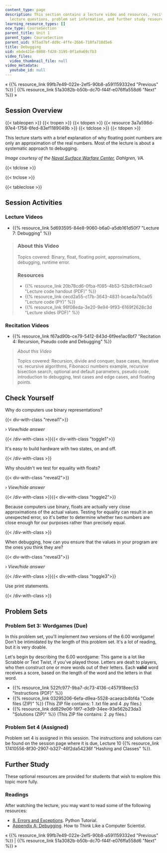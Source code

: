 ```yaml
---
content_type: page
description: This section contains a lecture video and resources, recitation video,
  lecture questions, problem set information, and further study resources.
learning_resource_types: []
ocw_type: CourseSection
parent_title: Unit 1
parent_type: CourseSection
parent_uid: 975ad7bf-dd9c-4ffe-26b6-710fa718d5e6
title: Debugging
uid: ebde421e-0808-fd28-3195-0f1a9a69cfb3
video_files:
  video_thumbnail_file: null
video_metadata:
  youtube_id: null
---
```


« {{% resource_link 99fb7e49-022e-2ef5-90b8-a591159332ed "Previous" %}} | {{% resource_link 51a3082b-b50b-dc70-f44f-e076ffa558d6 "Next" %}} »

Session Overview
----------------

{{< tableopen >}}
{{< tropen >}}
{{< tdopen >}}
{{< resource 3a7a598d-97e4-1758-6fed-83ef1189049b >}}
{{< tdclose >}}
{{< tdopen >}}


This lecture starts with a brief explanation of why floating point numbers are only an approximation of the real numbers. Most of the lecture is about a systematic approach to debugging.

_Image courtesy of the [Naval Surface Warfare Center](https://www.navsea.navy.mil/Home/Warfare-Centers/NSWC-Dahlgren/), Dahlgren, VA._


{{< tdclose >}}

{{< trclose >}}

{{< tableclose >}}

Session Activities
------------------

### Lecture Videos

*   {{% resource_link 5d693595-84e8-9060-b6a0-a5db161d50f7 "Lecture 7: Debugging" %}}

> ### About this Video
> 
> Topics covered: Binary, float, floating point, approximations, debugging, runtime error.
> 
> ### Resources
> 
> *   {{% resource_link 20b78cd6-0fba-f085-4b53-52b8cf94cae0 "Lecture code handout (PDF)" %}}
> *   {{% resource_link cecd2a55-c17b-3643-4831-bcae4a7b0a05 "Lecture code (PY)" %}}
> *   {{% resource_link 96f08eda-3e20-9e94-9f93-6169f2628c3d "Lecture slides (PDF)" %}}

### Recitation Videos

*   {{% resource_link f67ad90b-ce79-5412-843d-6f9ee1ac6bf7 "Recitation 4: Recursion, Pseudo code and Debugging" %}}

> _About this Video_
> 
> Topics covered: Recursion, divide and conquer, base cases, iterative vs. recursive algorithms, Fibonacci numbers example, recursive bisection search, optional and default parameters, pseudo code, introduction to debugging, test cases and edge cases, and floating points.

Check Yourself
--------------

Why do computers use binary representations?

{{< div-with-class "reveal1">}}

› _View/hide answer_

{{< /div-with-class >}}{{< div-with-class "toggle1">}}

It's easy to build hardware with two states, on and off.

{{< /div-with-class >}}

Why shouldn't we test for equality with floats?

{{< div-with-class "reveal2">}}

› _View/hide answer_

{{< /div-with-class >}}{{< div-with-class "toggle2">}}

Because computers use binary, floats are actually very close approximations of the actual values. Testing for equality can result in an unexpected error, so it's better to determine whether two numbers are close enough for our purposes rather than precisely equal.

{{< /div-with-class >}}

When debugging, how can you ensure that the values in your program are the ones you think they are?

{{< div-with-class "reveal3">}}

› _View/hide answer_

{{< /div-with-class >}}{{< div-with-class "toggle3">}}

Use print statements.

{{< /div-with-class >}}

Problem Sets
------------

### Problem Set 3: Wordgames (Due)

In this problem set, you'll implement _two_ versions of the 6.00 wordgame! Don't be intimidated by the length of this problem set. It's a lot of reading, but it is very doable.

Let's begin by describing the 6.00 wordgame: This game is a lot like Scrabble or Text Twist, if you've played those. Letters are dealt to players, who then construct one or more words out of their letters. Each **valid** word receives a score, based on the length of the word and the letters in that word.

*   {{% resource_link 522fc977-9ba7-dc73-4136-c457918eec53 "Instructions (PDF)" %}}
*   {{% resource_link 03295206-6efa-d9ea-5528-acaeacb4bf4a "Code files (ZIP)" %}} (This ZIP file contains: 1 .txt file and 4 .py files.)
*   {{% resource_link dd829e06-16f7-e3d9-34ee-93e562b23da3 "Solutions (ZIP)" %}} (This ZIP file contains: 2 .py files.)

### Problem Set 4 (Assigned)

Problem set 4 is assigned in this session. The instructions and solutions can be found on the session page where it is due, Lecture 10 {{% resource_link 17410556-8f30-2907-b327-46f2da54236f "Hashing and Classes" %}}.

Further Study
-------------

These optional resources are provided for students that wish to explore this topic more fully.

### Readings

After watching the lecture, you may want to read some of the following resources:

*   [8\. Errors and Exceptions](http://docs.python.org/tutorial/errors.html). Python Tutorial.
*   [Appendix A: Debugging](http://www.greenteapress.com/thinkpython/thinkCSpy/html/app01.html). How to Think Like a Computer Scientist.

« {{% resource_link 99fb7e49-022e-2ef5-90b8-a591159332ed "Previous" %}} | {{% resource_link 51a3082b-b50b-dc70-f44f-e076ffa558d6 "Next" %}} »